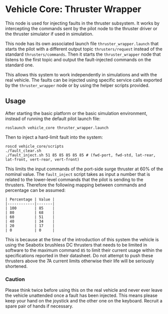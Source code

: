 # Vehicle Core: Thruster Wrapper

This node is used for injecting faults in the thruster subsystem. It works by intercepting the commands sent by
the pilot node to the thruster driver or the thruster simulator if used in simulation.

This node has its own associated launch file `thruster_wrapper.launch` that starts the pilot with a different output
topic `thrusters/request` instead of the standard `thrusters/commands`. Then it starts the `thruster_wrapper` node that
listens to the first topic and output the fault-injected commands on the standard one. 

This allows this system to work independently in simulations and with the real vehicle. The faults can be injected using
specific service calls exported by the `thruster_wrapper` node or by using the helper scripts provided.

## Usage
After starting the basic platform or the basic simulation environment, instead of running the default pilot launch file:

    roslaunch vehicle_core thruster_wrapper.launch
    
Then to inject a hard-limit fault into the system:

    roscd vehicle_core/scripts
    ./fault_clear.sh
    ./fault_inject.sh 51 85 85 85 85 85 # (fwd-port, fwd-std, lat-rear, lat-front, vert-rear, vert-front)
    
This limits the input commands of the port-side surge thruster at 60% of the nominal value. The `fault_inject` script
takes as input a number that is related to the lower-level commands that the pilot is sending to the thrusters. Therefore 
the following mapping between commands and percentage can be assumed:

    | Percentage | Value |
    |------------|-------|
    | 100        | 85    |
    | 80         | 68    |
    | 60         | 51    |
    | 40         | 34    |
    | 20         | 17    |
    | 0          | 0     |
    
This is because at the time of the introduction of this system the vehicle is using the Seabotix brushless DC thrusters
that needs to be limited in software to the maximum command `85` to limit their current usage within the specifications
reported in their datasheet. Do not attempt to push these thrusters above the 7A current limits otherwise their life will
be seriously shortened.
    
### Caution

Please think twice before using this on the real vehicle and never ever leave the vehicle unattended once a fault has 
been injected. This means please keep your hand on the joystick and the other one on the keyboard. Recruit a spare pair
of hands if necessary.
    
